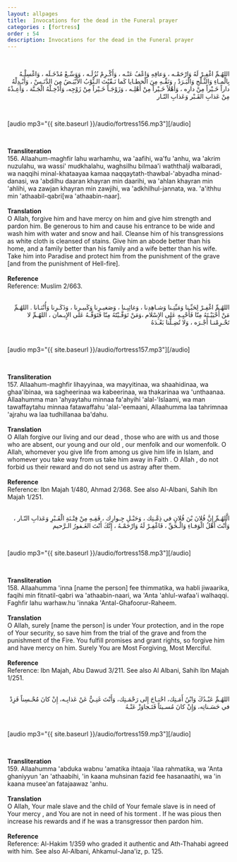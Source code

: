 ```yaml
---
layout: allpages
title:  Invocations for the dead in the Funeral prayer
categories : [fortress]
order : 54
description: Invocations for the dead in the Funeral prayer
---
```

&nbsp;
<div class="arabictext" dir="RTL">

اللهُـمِّ اغْفِـرْ لَهُ وَارْحَمْـه ، وَعافِهِ وَاعْفُ عَنْـه ، وَأَكْـرِمْ نُزُلَـه ، وَوَسِّـعْ مُدْخَـلَه ، وَاغْسِلْـهُ بِالْمـاءِ وَالثَّـلْجِ وَالْبَـرَدْ ، وَنَقِّـهِ مِنَ الْخطـايا كَما نَـقّيْتَ الـثَّوْبُ الأَبْيَـضُ مِنَ الدَّنَـسْ ، وَأَبْـدِلْهُ داراً خَـيْراً مِنْ دارِه ، وَأَهْلاً خَـيْراً مِنْ أَهْلِـه ، وَزَوْجَـاً خَـيْراً مِنْ زَوْجِه، وَأَدْخِـلْهُ الْجَـنَّة ، وَأَعِـذْهُ مِنْ عَذابِ القَـبْر وَعَذابِ النّـار

</div>
&nbsp;

[audio mp3="{{ site.baseurl }}/audio/fortress156.mp3"][/audio]

&nbsp;
<div class="duaextra" tabindex="0">
<div><strong>Transliteration</strong></div>
<div class="extra">156. Allaahum-maghfir lahu warhamhu, wa 'aafihi, wa'fu 'anhu, wa 'akrim nuzulahu, wa wassi' mudkhalahu, waghsilhu bilmaa'i waththalji walbaradi, wa naqqihi minal-khataayaa kamaa naqqaytath-thawbal-'abyadha minad-danasi, wa 'abdilhu daaran khayran min daarihi, wa 'ahlan khayran min 'ahlihi, wa zawjan khayran min zawjihi, wa 'adkhilhul-jannata, wa. 'a'ithhu min 'athaabil-qabri[wa 'athaabin-naar].</div>
</div>
&nbsp;
<div class="duaextra" tabindex="0">
<div><strong>Translation</strong></div>
<div class="extra">O Allah, forgive him and have mercy on him and give him strength and pardon him. Be generous to him and cause his entrance to be wide and wash him with water and snow and hail. Cleanse him of his transgressions as white cloth is cleansed of stains. Give him an abode better than his home, and a family better than his family and a wife better than his wife. Take him into Paradise and protect him from the punishment of the grave [and from the punishment of Hell-fire].</div>
</div>
&nbsp;
<div class="duaextra" tabindex="0">
<div><strong>Reference</strong></div>
<div class="extra">Reference: Muslim 2/663.</div>
</div>
&nbsp;
<div class="arabictext" dir="RTL">

اللهُـمِّ اغْفِـرْ لِحَيِّـنا وَمَيِّتِـنا وَشـاهِدِنا ، وَغائِبِـنا ، وَصَغيـرِنا وَكَبيـرِنا ، وَذَكَـرِنا وَأُنْثـانا . اللهُـمِّ مَنْ أَحْيَيْـتَهُ مِنّا فَأَحْيِـهِ عَلى الإِسْلام ،وَمَنْ تَوَفَّـيْتََهُ مِنّا فَتَوَفَّـهُ عَلى الإِيـمان ، اللهُـمِّ لا تَحْـرِمْنـا أَجْـرَه ، وَلا تُضِـلَّنا بَعْـدَهُ

</div>
&nbsp;

[audio mp3="{{ site.baseurl }}/audio/fortress157.mp3"][/audio]

&nbsp;
<div class="duaextra" tabindex="0">
<div><strong>Transliteration</strong></div>
<div class="extra">157. Allaahum-maghfir lihayyinaa, wa mayyitinaa, wa shaahidinaa, wa ghaa'ibinaa, wa sagheerinaa wa kabeerinaa, wa thakarinaa wa 'unthaanaa. Allaahumma man 'ahyaytahu minnaa fa'ahyihi 'alal-'Islaami, wa man tawaffaytahu minnaa fatawaffahu 'alal-'eemaani, Allaahumma laa tahrimnaa 'ajrahu wa laa tudhillanaa ba'dahu.</div>
</div>
&nbsp;
<div class="duaextra" tabindex="0">
<div><strong>Translation</strong></div>
<div class="extra">O Allah forgive our living and our dead , those who are with us and those who are absent, our young and our old , our menfolk and our womenfolk. O Allah, whomever you give life from among us give him life in Islam, and whomever you take way from us take him away in Faith . O Allah , do not forbid us their reward and do not send us astray after them.</div>
</div>
&nbsp;
<div class="duaextra" tabindex="0">
<div><strong>Reference</strong></div>
<div class="extra">Reference: Ibn Majah 1/480, Ahmad 2/368. See also Al-Albani, Sahih Ibn Majah 1/251.</div>
</div>
&nbsp;
<div class="arabictext" dir="RTL">

الَّلهُـمِّ إِنَّ فُلانَ بْنَ فُلانٍ في ذِمَّـتِك ، وَحَبْـلِ جِـوارِك ، فَقِـهِ مِنْ فِتْـنَةِ الْقَـبْرِ وَعَذابِ النّـار ، وَأَنْتَ أَهْلُ الْوَفـاءِ وَالْـحَقِّ ، فَاغْفِـرْ لَهُ وَارْحَمْـهُ ، إِنَّكَ أَنْتَ الغَـفورُ الـرَّحيم

</div>
&nbsp;

[audio mp3="{{ site.baseurl }}/audio/fortress158.mp3"][/audio]

&nbsp;
<div class="duaextra" tabindex="0">
<div><strong>Transliteration</strong></div>
<div class="extra">158. Allaahumma 'inna [name the person] fee thimmatika, wa habli jiwaarika, faqihi min fitnatil-qabri wa 'athaabin-naari, wa 'Anta 'ahlul-wafaa'i walhaqqi. Faghfir lahu warhaw.hu 'innaka 'Antal-Ghafoorur-Raheem.</div>
</div>
&nbsp;
<div class="duaextra" tabindex="0">
<div><strong>Translation</strong></div>
<div class="extra">O Allah, surely [name the person] is under Your protection, and in the rope of Your security, so save him from the trial of the grave and from the punishment of the Fire. You fulfill promises and grant rights, so forgive him and have mercy on him. Surely You are Most Forgiving, Most Merciful.</div>
</div>
&nbsp;
<div class="duaextra" tabindex="0">
<div><strong>Reference</strong></div>
<div class="extra">Reference: Ibn Majah, Abu Dawud 3/211. See also Al Albani, Sahih Ibn Majah 1/251.</div>
</div>
&nbsp;
<div class="arabictext" dir="RTL">

اللهُـمِّ عَبْـدُكَ وَابْنُ أَمَـتِك، احْتـاجَ إِلى رَحْمَـتِك، وَأَنْتَ غَنِـيٌّ عَنْ عَذابِـه، إِنْ كانَ مُحْـسِناً فَزِدْ في حَسَـناتِه، وَإِنْ كانَ مُسـيئاً فَتَـجاوَزْ عَنْـهُ

</div>
&nbsp;

[audio mp3="{{ site.baseurl }}/audio/fortress159.mp3"][/audio]

&nbsp;
<div class="duaextra" tabindex="0">
<div><strong>Transliteration</strong></div>
<div class="extra">159. Allaahumma 'abduka wabnu 'amatika ihtaaja 'ilaa rahmatika, wa 'Anta ghaniyyun 'an 'athaabihi, 'in kaana muhsinan fazid fee hasanaatihi, wa 'in kaana musee'an fatajaawaz 'anhu.</div>
</div>
&nbsp;
<div class="duaextra" tabindex="0">
<div><strong>Translation</strong></div>
<div class="extra">O Allah, Your male slave and the child of Your female slave is in need of Your mercy , and You are not in need of his torment . If he was pious then increase his rewards and if he was a transgressor then pardon him.</div>
</div>
&nbsp;
<div class="duaextra" tabindex="0">
<div><strong>Reference</strong></div>
<div class="extra">Reference: Al-Hakim 1/359 who graded it authentic and Ath-Thahabi agreed with him. See also Al-Albani, Ahkamul-Jana'iz, p. 125.</div>
</div>
